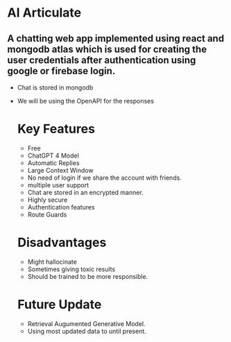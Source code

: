 # AI Articulate
## A chatting web app implemented using react and mongodb atlas which is used for creating the user credentials after authentication using google or firebase login.
- Chat is stored in mongodb
- We will be using the OpenAPI for the responses
  # Key Features
  - Free
  - ChatGPT 4 Model
  - Automatic Replies
  - Large Context Window
  - No need of login if we share the account with friends.
  - multiple user support
  - Chat are stored in an encrypted manner.
  - Highly secure
  - Authentication features
  - Route Guards
  # Disadvantages
  - Might hallocinate
  - Sometimes giving toxic results
  - Should be trained to be more responsible.
 
  # Future Update
  - Retrieval Augumented Generative Model.
  - Using most updated data to until present.

